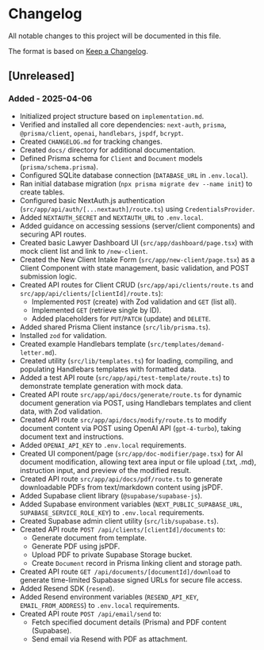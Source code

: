 # Changelog

All notable changes to this project will be documented in this file.

The format is based on [Keep a Changelog](https://keepachangelog.com/en/1.0.0/).

## [Unreleased]

### Added - 2025-04-06

- Initialized project structure based on `implementation.md`.
- Verified and installed all core dependencies: `next-auth`, `prisma`, `@prisma/client`, `openai`, `handlebars`, `jspdf`, `bcrypt`.
- Created `CHANGELOG.md` for tracking changes.
- Created `docs/` directory for additional documentation.
- Defined Prisma schema for `Client` and `Document` models (`prisma/schema.prisma`).
- Configured SQLite database connection (`DATABASE_URL` in `.env.local`).
- Ran initial database migration (`npx prisma migrate dev --name init`) to create tables.
- Configured basic NextAuth.js authentication (`src/app/api/auth/[...nextauth]/route.ts`) using `CredentialsProvider`.
- Added `NEXTAUTH_SECRET` and `NEXTAUTH_URL` to `.env.local`.
- Added guidance on accessing sessions (server/client components) and securing API routes.
- Created basic Lawyer Dashboard UI (`src/app/dashboard/page.tsx`) with mock client list and link to `/new-client`.
- Created the New Client Intake Form (`src/app/new-client/page.tsx`) as a Client Component with state management, basic validation, and POST submission logic.
- Created API routes for Client CRUD (`src/app/api/clients/route.ts` and `src/app/api/clients/[clientId]/route.ts`):
  - Implemented `POST` (create) with Zod validation and `GET` (list all).
  - Implemented `GET` (retrieve single by ID).
  - Added placeholders for `PUT`/`PATCH` (update) and `DELETE`.
- Added shared Prisma Client instance (`src/lib/prisma.ts`).
- Installed `zod` for validation.
- Created example Handlebars template (`src/templates/demand-letter.md`).
- Created utility (`src/lib/templates.ts`) for loading, compiling, and populating Handlebars templates with formatted data.
- Added a test API route (`src/app/api/test-template/route.ts`) to demonstrate template generation with mock data.
- Created API route `src/app/api/docs/generate/route.ts` for dynamic document generation via POST, using Handlebars templates and client data, with Zod validation.
- Created API route `src/app/api/docs/modify/route.ts` to modify document content via POST using OpenAI API (`gpt-4-turbo`), taking document text and instructions.
- Added `OPENAI_API_KEY` to `.env.local` requirements.
- Created UI component/page (`src/app/doc-modifier/page.tsx`) for AI document modification, allowing text area input or file upload (.txt, .md), instruction input, and preview of the modified result.
- Created API route `src/app/api/docs/pdf/route.ts` to generate downloadable PDFs from text/markdown content using jsPDF.
- Added Supabase client library (`@supabase/supabase-js`).
- Added Supabase environment variables (`NEXT_PUBLIC_SUPABASE_URL`, `SUPABASE_SERVICE_ROLE_KEY`) to `.env.local` requirements.
- Created Supabase admin client utility (`src/lib/supabase.ts`).
- Created API route `POST /api/clients/[clientId]/documents` to:
  - Generate document from template.
  - Generate PDF using jsPDF.
  - Upload PDF to private Supabase Storage bucket.
  - Create `Document` record in Prisma linking client and storage path.
- Created API route `GET /api/documents/[documentId]/download` to generate time-limited Supabase signed URLs for secure file access.
- Added Resend SDK (`resend`).
- Added Resend environment variables (`RESEND_API_KEY`, `EMAIL_FROM_ADDRESS`) to `.env.local` requirements.
- Created API route `POST /api/email/send` to:
  - Fetch specified document details (Prisma) and PDF content (Supabase).
  - Send email via Resend with PDF as attachment. 